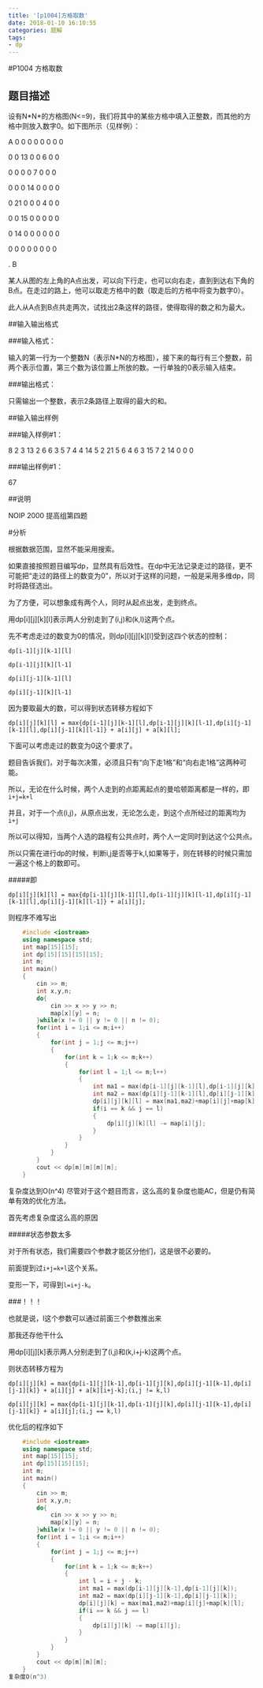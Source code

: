 ```yaml
---
title: '[p1004]方格取数'
date: 2018-01-10 16:10:55
categories: 题解
tags:
- dp
---
```


#P1004 方格取数

## 题目描述

设有N\*N\*的方格图(N<=9)，我们将其中的某些方格中填入正整数，而其他的方格中则放入数字0。如下图所示（见样例）：

<!--more-->


A
0  0  0  0  0  0  0  0

0  0 13  0  0  6  0  0

0  0  0  0  7  0  0  0

0  0  0 14  0  0  0  0

0 21  0  0  0  4  0  0

0  0 15  0  0  0  0  0

0 14  0  0  0  0  0  0

0  0  0  0  0  0  0  0

.                       B


某人从图的左上角的A点出发，可以向下行走，也可以向右走，直到到达右下角的B点。在走过的路上，他可以取走方格中的数（取走后的方格中将变为数字0）。


此人从A点到B点共走两次，试找出2条这样的路径，使得取得的数之和为最大。

##输入输出格式

###输入格式：


输入的第一行为一个整数N（表示N\*N的方格图），接下来的每行有三个整数，前两个表示位置，第三个数为该位置上所放的数。一行单独的0表示输入结束。


###输出格式：


只需输出一个整数，表示2条路径上取得的最大的和。


##输入输出样例

###输入样例#1：


8
2 3 13
2 6  6
3 5  7
4 4 14
5 2 21
5 6  4
6 3 15
7 2 14
0 0  0

###输出样例#1：


67

##说明


NOIP 2000 提高组第四题


#分析

根据数据范围，显然不能采用搜索。

如果直接按照题目编写dp，显然具有后效性。在dp中无法记录走过的路径，更不可能把“走过的路径上的数变为0”，所以对于这样的问题，一般是采用多维dp，同时将路径选出。

为了方便，可以想象成有两个人，同时从起点出发，走到终点。

用dp[i][j][k][l]表示两人分别走到了(i,j)和(k,l)这两个点。

先不考虑走过的数变为0的情况，则dp[i][j][k][l]受到这四个状态的控制：

`dp[i-1][j][k-1][l]`

`dp[i-1][j][k][l-1]`

`dp[i][j-1][k-1][l]`

`dp[i][j-1][k][l-1]`

因为要取最大的数，可以得到状态转移方程如下

`dp[i][j][k][l] = max{dp[i-1][j][k-1][l],dp[i-1][j][k][l-1],dp[i][j-1][k-1][l],dp[i][j-1][k][l-1]} + a[i][j] + a[k][l];`

下面可以考虑走过的数变为0这个要求了。

题目告诉我们，对于每次决策，必须且只有“向下走1格”和“向右走1格”这两种可能。

所以，无论在什么时候，两个人走到的点距离起点的曼哈顿距离都是一样的，即`i+j=k+l`

并且，对于一个点(i,j)，从原点出发，无论怎么走，到这个点所经过的距离均为`i+j`

所以可以得知，当两个人选的路程有公共点时，两个人一定同时到达这个公共点。

所以只需在进行dp的时候，判断i,j是否等于k,l,如果等于，则在转移的时候只需加一遍这个格上的数即可。

#####即

`dp[i][j][k][l] = max{dp[i-1][j][k-1][l],dp[i-1][j][k][l-1],dp[i][j-1][k-1][l],dp[i][j-1][k][l-1]} + a[i][j];`


则程序不难写出

```cpp
    #include <iostream>
    using namespace std;
    int map[15][15];
    int dp[15][15][15][15];
    int m;
    int main()
    {
        cin >> m;
        int x,y,n;
        do{
            cin >> x >> y >> n;
            map[x][y] = n;
        }while(x != 0 || y != 0 || n != 0);
        for(int i = 1;i <= m;i++)
        {
            for(int j = 1;j <= m;j++)
            {
                for(int k = 1;k <= m;k++)
                {
                    for(int l = 1;l <= m;l++)
                    {
                        int ma1 = max(dp[i-1][j][k-1][l],dp[i-1][j][k][l-1]);
                        int ma2 = max(dp[i][j-1][k-1][l],dp[i][j-1][k][l-1]);
                        dp[i][j][k][l] = max(ma1,ma2)+map[i][j]+map[k][l];
                        if(i == k && j == l)
                        {
                            dp[i][j][k][l] -= map[i][j]; 
                        }
                    }
                }
            }
        }
        cout << dp[m][m][m][m];
    }
```
复杂度达到O(n^4)
尽管对于这个题目而言，这么高的复杂度也能AC，但是仍有简单有效的优化方法。

首先考虑复杂度这么高的原因

#####状态参数太多

对于所有状态，我们需要四个参数才能区分他们，这是很不必要的。

前面提到过`i+j=k+l`这个关系。

变形一下，可得到`l=i+j-k`。

###！！！

也就是说，l这个参数可以通过前面三个参数推出来

那我还存他干什么

用dp[i][j][k]表示两人分别走到了(i,j)和(k,i+j-k)这两个点。

则状态转移方程为

`dp[i][j][k] = max{dp[i-1][j][k-1],dp[i-1][j][k],dp[i][j-1][k-1],dp[i][j-1][k]} + a[i][j] + a[k][i+j-k];(i,j != k,l)`

`dp[i][j][k] = max{dp[i-1][j][k-1],dp[i-1][j][k],dp[i][j-1][k-1],dp[i][j-1][k]} + a[i][j];(i,j == k,l)`

优化后的程序如下

```cpp
    #include <iostream>
    using namespace std;
    int map[15][15];
    int dp[15][15][15];
    int m;
    int main()
    {
        cin >> m;
        int x,y,n;
        do{
            cin >> x >> y >> n;
            map[x][y] = n;
        }while(x != 0 || y != 0 || n != 0);
        for(int i = 1;i <= m;i++)
        {
            for(int j = 1;j <= m;j++)
            {
                for(int k = 1;k <= m;k++)
                {
                    int l = i + j - k;
                    int ma1 = max(dp[i-1][j][k-1],dp[i-1][j][k]);
                    int ma2 = max(dp[i][j-1][k-1],dp[i][j-1][k]);
                    dp[i][j][k] = max(ma1,ma2)+map[i][j]+map[k][l];
                    if(i == k && j == l)
                    {
                        dp[i][j][k] -= map[i][j]; 
                    }
                }
            }
        }
        cout << dp[m][m][m];
    }
复杂度O(n^3)
```